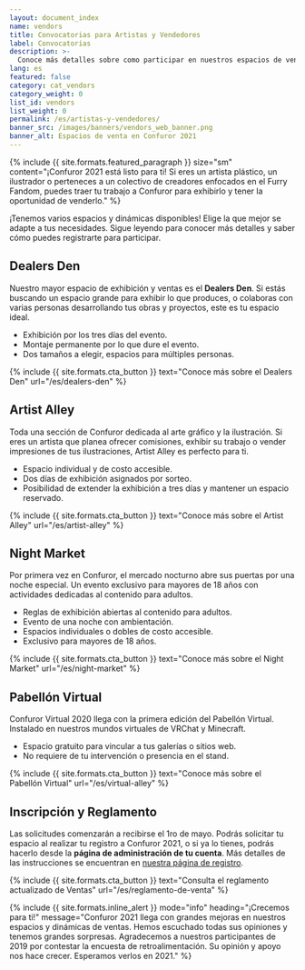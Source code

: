 ```yaml
---
layout: document_index
name: vendors
title: Convocatorias para Artistas y Vendedores
label: Convocatorias
description: >-
  Conoce más detalles sobre como participar en nuestros espacios de venta y exhibición dentro de Confuror 2021.
lang: es
featured: false
category: cat_vendors
category_weight: 0
list_id: vendors
list_weight: 0
permalink: /es/artistas-y-vendedores/
banner_src: /images/banners/vendors_web_banner.png
banner_alt: Espacios de venta en Confuror 2021
---
```


{%
  include {{ site.formats.featured_paragraph }}
  size="sm"
  content="¡Confuror 2021 está listo para ti! Si eres un artista plástico, un ilustrador o perteneces a un colectivo de creadores enfocados en el Furry Fandom, puedes traer tu trabajo a Confuror para exhibirlo y tener la oportunidad de venderlo."
%}

¡Tenemos varios espacios y dinámicas disponibles! Elige la que mejor se adapte a tus necesidades. Sigue leyendo para conocer más detalles y saber cómo puedes registrarte para participar.

## Dealers Den

Nuestro mayor espacio de exhibición y ventas es el **Dealers Den**. Si estás buscando un espacio grande para exhibir lo que produces, o colaboras con varias personas desarrollando tus obras y proyectos, este es tu espacio ideal.

- Exhibición por los tres días del evento.
- Montaje permanente por lo que dure el evento.
- Dos tamaños a elegir, espacios para múltiples personas.

{%
  include {{ site.formats.cta_button }}
  text="Conoce más sobre el Dealers Den"
  url="/es/dealers-den"
%}

## Artist Alley

Toda una sección de Confuror dedicada al arte gráfico y la ilustración. Si eres un artista que planea ofrecer comisiones, exhibir su trabajo o vender impresiones de tus ilustraciones, Artist Alley es perfecto para ti.

- Espacio individual y de costo accesible.
- Dos días de exhibición asignados por sorteo.
- Posibilidad de extender la exhibición a tres días y mantener un espacio reservado.

{%
  include {{ site.formats.cta_button }}
  text="Conoce más sobre el Artist Alley"
  url="/es/artist-alley"
%}

## Night Market

Por primera vez en Confuror, el mercado nocturno abre sus puertas por una noche especial. Un evento exclusivo para mayores de 18 años con actividades dedicadas al contenido para adultos.

- Reglas de exhibición abiertas al contenido para adultos.
- Evento de una noche con ambientación.
- Espacios individuales o dobles de costo accesible.
- Exclusivo para mayores de 18 años.

{%
  include {{ site.formats.cta_button }}
  text="Conoce más sobre el Night Market"
  url="/es/night-market"
%}

## Pabellón Virtual

Confuror Virtual 2020 llega con la primera edición del Pabellón Virtual. Instalado en nuestros mundos virtuales de VRChat y Minecraft.

- Espacio gratuito para vincular a tus galerías o sitios web.
- No requiere de tu intervención o presencia en el stand.

{%
  include {{ site.formats.cta_button }}
  text="Conoce más sobre el Pabellón Virtual"
  url="/es/virtual-alley"
%}

## Inscripción y Reglamento

Las solicitudes comenzarán a recibirse el 1ro de mayo. Podrás solicitar tu espacio al realizar tu registro a Confuror 2021, o si ya lo tienes, podrás hacerlo desde la **página de administración de tu cuenta**. Más detalles de las instrucciones se encuentran en [nuestra página de registro](/es/registro).

{%
  include {{ site.formats.cta_button }}
  text="Consulta el reglamento actualizado de Ventas"
  url="/es/reglamento-de-venta"
%}

{%
  include {{ site.formats.inline_alert }}
  mode="info"
  heading="¡Crecemos para ti!"
  message="Confuror 2021 llega con grandes mejoras en nuestros espacios y dinámicas de ventas. Hemos escuchado todas sus opiniones y tenemos grandes sorpresas. Agradecemos a nuestros participantes de 2019 por contestar la encuesta de retroalimentación. Su opinión y apoyo nos hace crecer. Esperamos verlos en 2021."
%}